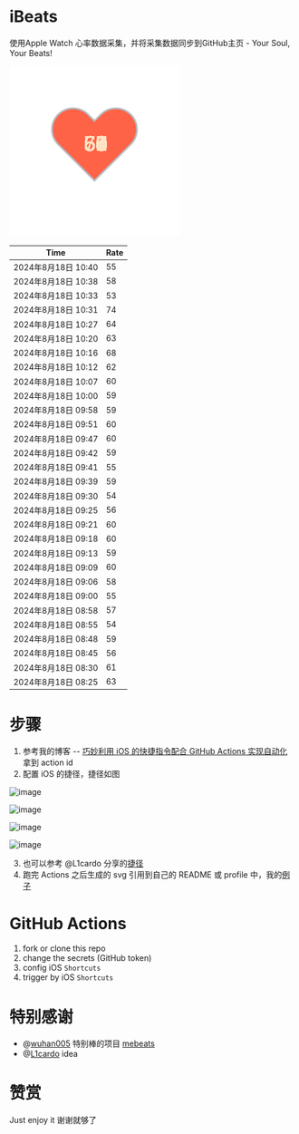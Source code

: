 # iBeats
使用Apple Watch 心率数据采集，并将采集数据同步到GitHub主页 - Your Soul, Your Beats!

![](./files/heart.svg)

<!--START_SECTION:my_heart_rate-->
| Time | Rate | 
 | ---- | ---- | 
| 2024年8月18日 10:40 | 55 |
| 2024年8月18日 10:38 | 58 |
| 2024年8月18日 10:33 | 53 |
| 2024年8月18日 10:31 | 74 |
| 2024年8月18日 10:27 | 64 |
| 2024年8月18日 10:20 | 63 |
| 2024年8月18日 10:16 | 68 |
| 2024年8月18日 10:12 | 62 |
| 2024年8月18日 10:07 | 60 |
| 2024年8月18日 10:00 | 59 |
| 2024年8月18日 09:58 | 59 |
| 2024年8月18日 09:51 | 60 |
| 2024年8月18日 09:47 | 60 |
| 2024年8月18日 09:42 | 59 |
| 2024年8月18日 09:41 | 55 |
| 2024年8月18日 09:39 | 59 |
| 2024年8月18日 09:30 | 54 |
| 2024年8月18日 09:25 | 56 |
| 2024年8月18日 09:21 | 60 |
| 2024年8月18日 09:18 | 60 |
| 2024年8月18日 09:13 | 59 |
| 2024年8月18日 09:09 | 60 |
| 2024年8月18日 09:06 | 58 |
| 2024年8月18日 09:00 | 55 |
| 2024年8月18日 08:58 | 57 |
| 2024年8月18日 08:55 | 54 |
| 2024年8月18日 08:48 | 59 |
| 2024年8月18日 08:45 | 56 |
| 2024年8月18日 08:30 | 61 |
| 2024年8月18日 08:25 | 63 |

<!--END_SECTION:my_heart_rate-->

# 步骤
1. 参考我的博客 -- [巧妙利用 iOS 的快捷指令配合 GitHub Actions 实现自动化](https://github.com/yihong0618/gitblog/issues/198) 拿到 action id
2. 配置 iOS 的捷径，捷径如图

![image](https://user-images.githubusercontent.com/15976103/122154218-0db0b480-ce97-11eb-93bb-5aec07c558dc.png)

![image](https://user-images.githubusercontent.com/15976103/122154236-186b4980-ce97-11eb-8e4b-70551a0391ae.png)

![image](https://user-images.githubusercontent.com/15976103/122154268-2d47dd00-ce97-11eb-902e-3acf292265a9.png)

![image](https://user-images.githubusercontent.com/15976103/122174055-fa144680-ceb4-11eb-9be2-3eb83cd516f7.png)

3. 也可以参考 @L1cardo 分享的[捷径](https://www.icloud.com/shortcuts/6ab6047b459c41ad822ad6b94b1c03d4)
4. 跑完 Actions 之后生成的 svg 引用到自己的 README 或 profile 中，我的[例子](https://github.com/yihong0618) 

# GitHub Actions

1. fork or clone this repo
2. change the secrets (GitHub token)
3. config iOS `Shortcuts` 
4. trigger by iOS `Shortcuts`

# 特别感谢
- @[wuhan005](https://github.com/wuhan005) 特别棒的项目 [mebeats](https://github.com/wuhan005/mebeats)
- @[L1cardo](https://github.com/L1cardo) idea

# 赞赏
Just enjoy it
谢谢就够了
